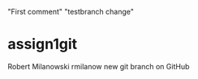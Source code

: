 "First comment"
"testbranch change"

# assign1git
Robert Milanowski  rmilanow
new git branch on GitHub
